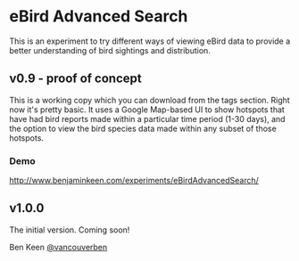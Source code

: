 # eBird Advanced Search

This is an experiment to try different ways of viewing eBird data to provide a better understanding of 
bird sightings and distribution.

## v0.9 - proof of concept

This is a working copy which you can download from the tags section. Right now it's pretty basic. It uses a Google 
Map-based UI to show hotspots that have had bird reports made within a particular time period (1-30 days), and the 
option to view the bird species data made within any subset of those hotspots. 

### Demo
http://www.benjaminkeen.com/experiments/eBirdAdvancedSearch/	

## v1.0.0 

The initial version. Coming soon!

Ben Keen
[@vancouverben](https://twitter.com/#!/vancouverben)